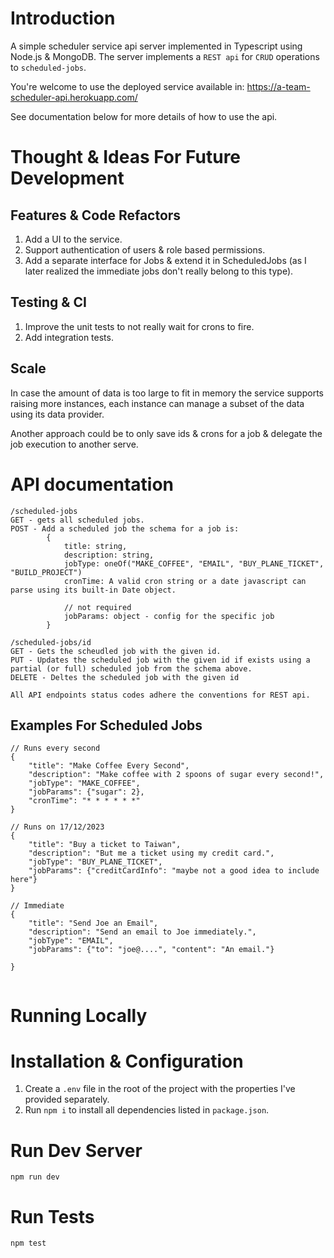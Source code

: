 # Introduction
A simple scheduler service api server implemented in Typescript using Node.js & MongoDB.
The server implements a `REST api` for `CRUD` operations to `scheduled-jobs`.

You're welcome to use the deployed service available in: https://a-team-scheduler-api.herokuapp.com/

See documentation below for more details of how to use the api.

# Thought & Ideas For Future Development
## Features & Code Refactors
1. Add a UI to the service.
2. Support authentication of users & role based permissions.
3. Add a separate interface for Jobs & extend it in ScheduledJobs (as I later realized the immediate jobs don't really belong to this type).

## Testing & CI
1. Improve the unit tests to not really wait for crons to fire.
2. Add integration tests.

## Scale
In case the amount of data is too large to fit in memory the service supports raising more instances, each instance can manage a subset of the data using its data provider.

Another approach could be to only save ids & crons for a job & delegate the job execution to another serve. 


# API documentation
```
/scheduled-jobs
GET - gets all scheduled jobs.
POST - Add a scheduled job the schema for a job is:
        {
            title: string,
            description: string,
            jobType: oneOf("MAKE_COFFEE", "EMAIL", "BUY_PLANE_TICKET", "BUILD_PROJECT")
            cronTime: A valid cron string or a date javascript can parse using its built-in Date object.
          
            // not required
            jobParams: object - config for the specific job
        }

/scheduled-jobs/id
GET - Gets the scheudled job with the given id.
PUT - Updates the scheduled job with the given id if exists using a partial (or full) scheduled job from the schema above.
DELETE - Deltes the scheduled job with the given id 

All API endpoints status codes adhere the conventions for REST api.
```

## Examples For Scheduled Jobs
```
// Runs every second
{
    "title": "Make Coffee Every Second",
    "description": "Make coffee with 2 spoons of sugar every second!",
    "jobType": "MAKE_COFFEE",
    "jobParams": {"sugar": 2},
    "cronTime": "* * * * * *"
}

// Runs on 17/12/2023
{
    "title": "Buy a ticket to Taiwan",
    "description": "But me a ticket using my credit card.",
    "jobType": "BUY_PLANE_TICKET",
    "jobParams": {"creditCardInfo": "maybe not a good idea to include here"}
}

// Immediate 
{
    "title": "Send Joe an Email",
    "description": "Send an email to Joe immediately.",
    "jobType": "EMAIL",
    "jobParams": {"to": "joe@....", "content": "An email."}
    
}


```

# Running Locally

# Installation & Configuration
1. Create a `.env` file in the root of the project with the properties I've provided separately.
2. Run `npm i` to install all dependencies listed in `package.json`.

# Run Dev Server 
`npm run dev`

# Run Tests
`npm test` 
